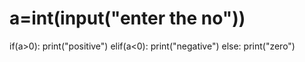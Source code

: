 # a=int(input("enter the no"))
if(a>0):
 print("positive")
elif(a<0):
 print("negative")
else:
  print("zero")
